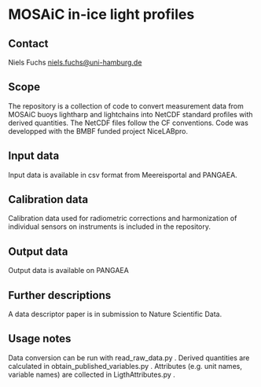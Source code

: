 # MOSAiC in-ice light profiles

## Contact
Niels Fuchs
niels.fuchs@uni-hamburg.de

## Scope

The repository is a collection of code to convert measurement data from MOSAiC buoys lightharp and lightchains into NetCDF standard profiles with derived quantities. The NetCDF files follow the CF conventions. Code was developped with the BMBF funded project NiceLABpro. 

## Input data

Input data is available in csv format from Meereisportal and PANGAEA.

## Calibration data

Calibration data used for radiometric corrections and harmonization of individual sensors on instruments is included in the repository.

## Output data

Output data is available on PANGAEA

## Further descriptions

A data descriptor paper is in submission to Nature Scientific Data.

## Usage notes

Data conversion can be run with read_raw_data.py . Derived quantities are calculated in obtain\_published\_variables.py . Attributes (e.g. unit names, variable names) are collected in LigthAttributes.py . 
